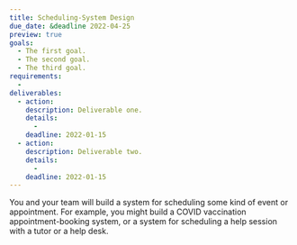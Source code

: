 ```yaml
---
title: Scheduling-System Design
due_date: &deadline 2022-04-25
preview: true
goals:
  - The first goal.
  - The second goal.
  - The third goal.
requirements:
  -
deliverables:
  - action:
    description: Deliverable one.
    details:
      -
    deadline: 2022-01-15
  - action:
    description: Deliverable two.
    details:
      -
    deadline: 2022-01-15
---
```


You and your team will build a system for scheduling some kind of event or appointment. For example,
you might build a COVID vaccination appointment-booking system, or a system for scheduling a help
session with a tutor or a help desk.
